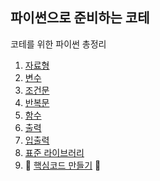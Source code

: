 ## 파이썬으로 준비하는 코테

코테를 위한 파이썬 총정리

1. [자료형](./%EC%9E%90%EB%A3%8C%ED%98%95.md)
2. [변수](./%EB%B3%80%EC%88%98.md)
3. [조건문](./%EC%A1%B0%EA%B1%B4%EB%AC%B8.md)
4. [반복문](./%EB%B0%98%EB%B3%B5%EB%AC%B8.md)
5. [함수](./%ED%95%A8%EC%88%98.md)
6. [출력](./%EC%B6%9C%EB%A0%A5.md)
7. [입출력](./%EC%9E%85%EC%B6%9C%EB%A0%A5.md)
8. [표준 라이브러리](./%ED%91%9C%EC%A4%80%EB%9D%BC%EC%9D%B4%EB%B8%8C%EB%9F%AC%EB%A6%AC.md)
9. 🚨 [핵심코드 만들기](./%ED%95%B5%EC%8B%AC%EC%BD%94%EB%93%9C.md) 🚨
